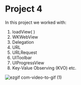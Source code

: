 #  Project 4

In this project we worked with:
1. loadView( )
2. WKWebView
3. Delegation
4. URL
5. URLRequest
6. UIToolbar
7. UIProgressView
8. Key-Value Observing (KVO) etc.

![ezgif com-video-to-gif (1)](https://user-images.githubusercontent.com/52041719/71690808-c1b99f00-2dcb-11ea-971d-c95f0e13cad3.gif)



